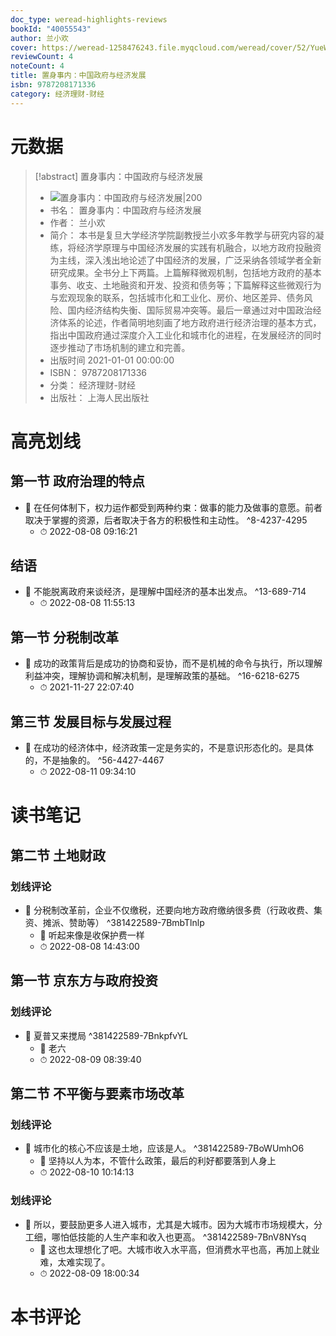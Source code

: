 ```yaml
---
doc_type: weread-highlights-reviews
bookId: "40055543"
author: 兰小欢
cover: https://weread-1258476243.file.myqcloud.com/weread/cover/52/YueWen_40055543/t7_YueWen_40055543.jpg
reviewCount: 4
noteCount: 4
title: 置身事内：中国政府与经济发展
isbn: 9787208171336
category: 经济理财-财经
---
```

# 元数据
> [!abstract] 置身事内：中国政府与经济发展
> - ![ 置身事内：中国政府与经济发展|200](https://weread-1258476243.file.myqcloud.com/weread/cover/52/YueWen_40055543/t7_YueWen_40055543.jpg)
> - 书名： 置身事内：中国政府与经济发展
> - 作者： 兰小欢
> - 简介： 本书是复旦大学经济学院副教授兰小欢多年教学与研究内容的凝练，将经济学原理与中国经济发展的实践有机融合，以地方政府投融资为主线，深入浅出地论述了中国经济的发展，广泛采纳各领域学者全新研究成果。全书分上下两篇。上篇解释微观机制，包括地方政府的基本事务、收支、土地融资和开发、投资和债务等；下篇解释这些微观行为与宏观现象的联系，包括城市化和工业化、房价、地区差异、债务风险、国内经济结构失衡、国际贸易冲突等。最后一章通过对中国政治经济体系的论述，作者简明地刻画了地方政府进行经济治理的基本方式，指出中国政府通过深度介入工业化和城市化的进程，在发展经济的同时逐步推动了市场机制的建立和完善。
> - 出版时间 2021-01-01 00:00:00
> - ISBN： 9787208171336
> - 分类： 经济理财-财经
> - 出版社： 上海人民出版社

# 高亮划线

## 第一节 政府治理的特点


- 📌 在任何体制下，权力运作都受到两种约束：做事的能力及做事的意愿。前者取决于掌握的资源，后者取决于各方的积极性和主动性。 ^8-4237-4295
    - ⏱ 2022-08-08 09:16:21 
## 结语


- 📌 不能脱离政府来谈经济，是理解中国经济的基本出发点。 ^13-689-714
    - ⏱ 2022-08-08 11:55:13 
## 第一节 分税制改革


- 📌 成功的政策背后是成功的协商和妥协，而不是机械的命令与执行，所以理解利益冲突，理解协调和解决机制，是理解政策的基础。 ^16-6218-6275
    - ⏱ 2021-11-27 22:07:40 
## 第三节 发展目标与发展过程


- 📌 在成功的经济体中，经济政策一定是务实的，不是意识形态化的。是具体的，不是抽象的。 ^56-4427-4467
    - ⏱ 2022-08-11 09:34:10 
# 读书笔记

## 第二节 土地财政

### 划线评论
- 📌 分税制改革前，企业不仅缴税，还要向地方政府缴纳很多费（行政收费、集资、摊派、赞助等）  ^381422589-7BmbTlnlp
    - 💭 听起来像是收保护费一样
    - ⏱ 2022-08-08 14:43:00
   
## 第一节 京东方与政府投资

### 划线评论
- 📌 夏普又来搅局  ^381422589-7BnkpfvYL
    - 💭 老六
    - ⏱ 2022-08-09 08:39:40
   
## 第二节 不平衡与要素市场改革

### 划线评论
- 📌 城市化的核心不应该是土地，应该是人。  ^381422589-7BoWUmhO6
    - 💭 坚持以人为本，不管什么政策，最后的利好都要落到人身上
    - ⏱ 2022-08-10 10:14:13

### 划线评论
- 📌 所以，要鼓励更多人进入城市，尤其是大城市。因为大城市市场规模大，分工细，哪怕低技能的人生产率和收入也更高。  ^381422589-7BnV8NYsq
    - 💭 这也太理想化了吧。大城市收入水平高，但消费水平也高，再加上就业难，太难实现了。
    - ⏱ 2022-08-09 18:00:34
   
# 本书评论
